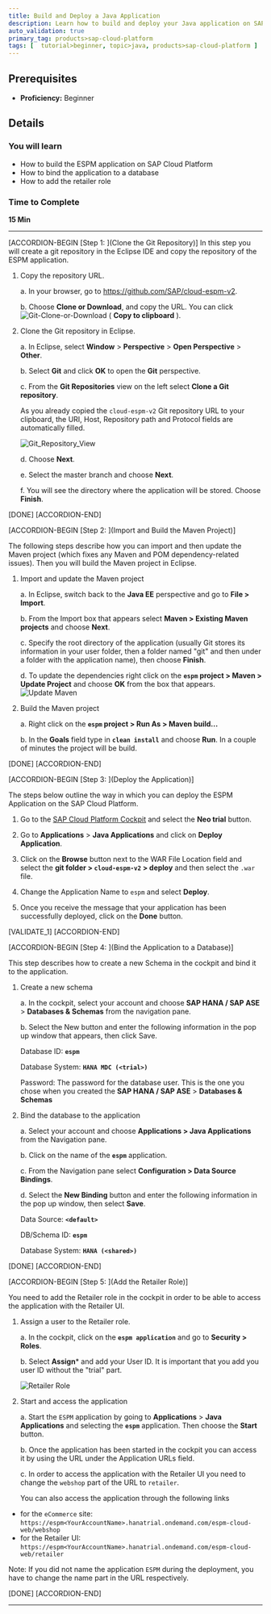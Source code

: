 ```yaml
---
title: Build and Deploy a Java Application
description: Learn how to build and deploy your Java application on SAP Cloud Platform, Neo environment.
auto_validation: true
primary_tag: products>sap-cloud-platform
tags: [  tutorial>beginner, topic>java, products>sap-cloud-platform ]
---
```


## Prerequisites  
 - **Proficiency:** Beginner

## Details
### You will learn  
- How to build the ESPM application on SAP Cloud Platform
- How to bind the application to a database
- How to add the retailer role

### Time to Complete
**15 Min**

---

[ACCORDION-BEGIN [Step 1: ](Clone the Git Repository)]
In this step you will create a git repository in the Eclipse IDE and copy the repository of the ESPM application.

1. Copy the repository URL.

    a. In your browser, go to <https://github.com/SAP/cloud-espm-v2>.

    b. Choose **Clone or Download**, and copy the URL. You can click ![Git-Clone-or-Download](Git_Clone.png) ( **Copy to clipboard** ).

2. Clone the Git repository in Eclipse.

    a. In Eclipse, select **Window** > **Perspective** > **Open Perspective** > **Other**.

    b. Select **Git** and click **OK** to open the **Git** perspective.

    c. From the **Git Repositories** view on the left select **Clone a Git repository**.

    As you already copied the `cloud-espm-v2` Git repository URL to your clipboard, the URI, Host, Repository path and Protocol fields are automatically filled.

    ![Git_Repository_View](Clone_repo.PNG)

    d. Choose **Next**.

    e. Select the master branch and choose **Next**.

    f. You will see the directory where the application will be stored. Choose **Finish**.

[DONE]
[ACCORDION-END]

[ACCORDION-BEGIN [Step 2: ](Import and Build the Maven Project)]

The following steps describe how you can import and then update the Maven project (which fixes any Maven and POM dependency-related issues). Then you will build the Maven project in Eclipse.

1. Import and update the Maven project

    a. In Eclipse, switch back to the **Java EE** perspective and go to **File > Import**.

    b. From the Import box that appears select **Maven > Existing Maven projects** and choose **Next**.

    c. Specify the root directory of the application (usually Git stores its information in your user folder, then a folder named "git" and then under a folder with the application name), then choose **Finish**.

    d. To update the dependencies right click on the **`espm` project > Maven > Update Project** and choose **OK** from the box that appears.
    ![Update Maven](UpdateMaven.PNG)
2. Build the Maven project

    a. Right click on the **`espm` project > Run As > Maven build...**

    b. In the **Goals** field type in **`clean install`** and choose **Run**. In a couple of minutes the project will be build.

[DONE]
[ACCORDION-END]


[ACCORDION-BEGIN [Step 3: ](Deploy the Application)]

The steps below outline the way in which you can deploy the ESPM Application on the SAP Cloud Platform.

1. Go to the [SAP Cloud Platform Cockpit](https://account.hanatrial.ondemand.com) and select the **Neo trial** button.

2. Go to **Applications** > **Java Applications** and click on **Deploy Application**.

3. Click on the **Browse** button next to the WAR File Location field and select the **git folder > `cloud-espm-v2` > deploy** and then select the `.war` file.

4. Change the Application Name to `espm` and select **Deploy**.

5. Once you receive the message that your application has been successfully deployed, click on the **Done** button.

[VALIDATE_1]
[ACCORDION-END]

[ACCORDION-BEGIN [Step 4: ](Bind the Application to a Database)]

This step describes how to create a new Schema in the cockpit and bind it to the application.

1. Create a new schema

    a. In the cockpit, select your account and choose **SAP HANA / SAP ASE** > **Databases & Schemas** from the navigation pane.

    b. Select the New button and enter the following information in the pop up window that appears, then click Save.

    Database ID: **`espm`**

    Database System: **`HANA MDC (<trial>)`**

    Password: The password for the database user. This is the one you chose when you created the **SAP HANA / SAP ASE** > **Databases & Schemas**


2. Bind the database to the application

    a. Select your account and choose **Applications > Java Applications** from the Navigation pane.

    b. Click on the name of the **`espm`** application.

    c. From the Navigation pane select **Configuration > Data Source Bindings**.

    d. Select the **New Binding** button and enter the following information in the pop up window, then select **Save**.

    Data Source: **`<default>`**

    DB/Schema ID: **`espm`**

    Database System: **`HANA (<shared>)`**

[DONE]
[ACCORDION-END]

[ACCORDION-BEGIN [Step 5: ](Add the Retailer Role)]

You need to add the Retailer role in the cockpit in order to be able to access the application with the Retailer UI.

1. Assign a user to the Retailer role.

    a. In the cockpit, click on the **`espm application`** and go to **Security > Roles**.

    b. Select **Assign*** and add your User ID. It is important that you add you user ID without the "trial" part.

    ![Retailer Role](Retailer_Role2.png)
2. Start and access the application

    a. Start the `ESPM` application by going to **Applications** > **Java Applications** and selecting the **`espm`** application. Then choose the **Start** button.

    b. Once the application has been started in the cockpit you can access it by using the URL under the Application URLs field.

    c. In order to access the application with the Retailer UI you need to change the `webshop` part of the URL to `retailer`.

    You can also access the application through the following links

- for the `eCommerce` site: `https://espm<YourAccountName>.hanatrial.ondemand.com/espm-cloud-web/webshop`
- for the Retailer UI: `https://espm<YourAccountName>.hanatrial.ondemand.com/espm-cloud-web/retailer`

Note: If you did not name the application `ESPM` during the deployment, you have to change the name part in the URL respectively.

[DONE]
[ACCORDION-END]


---
